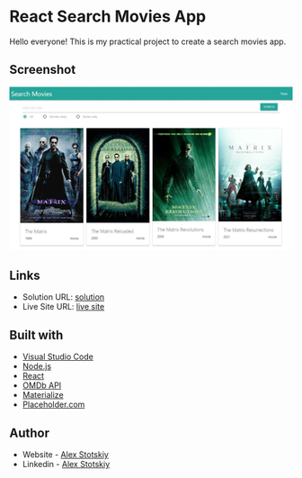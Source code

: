 # React Search Movies App

Hello everyone!
This is my practical project to create a search movies app.

## Screenshot

![](.//public/screenshot.jpg)

## Links

-   Solution URL: [solution](https://github.com/AlexStotskiy/search_movies)
-   Live Site URL: [live site](https://alexstotskiy.github.io/search_movies)

## Built with

-   [Visual Studio Code](https://code.visualstudio.com)
-   [Node.js](https://nodejs.org/en/)
-   [React](https://reactjs.org/)
-   [OMDb API](https://omdbapi.com/)
-   [Materialize](https://materializecss.com/)
-   [Placeholder.com](https://placeholder.com/)

## Author

-   Website - [Alex Stotskiy](https://linktr.ee/alexstotskiy)
-   Linkedin - [Alex Stotskiy](https://www.linkedin.com/in/alex-stotskiy-11866a114/)
